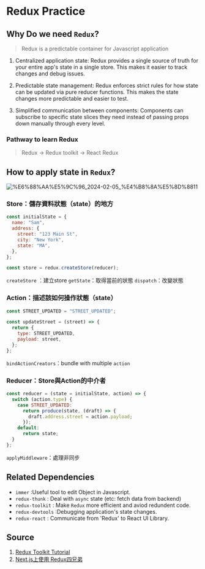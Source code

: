 # Redux Practice

## Why Do we need `Redux`?

> Redux is a predictable container for Javascript application

1. Centralized application state: Redux provides a single source of truth for your entire app's state in a single store. This makes it easier to track changes and debug issues.
   
2. Predictable state management: Redux enforces strict rules for how state can be updated via pure reducer functions. This makes the state changes more predictable and easier to test.
   
3. Simplified communication between components: Components can subscribe to specific state slices they need instead of passing props down manually through every level.

### Pathway to learn Redux

> Redux -> Redux toolkit -> React Redux

## How to apply state in `Redux`?

![%E6%88%AA%E5%9C%96_2024-02-05_%E4%B8%8A%E5%8D%8811](%25E6%2588%25AA%25E5%259C%2596_2024-02-05_%25E4%25B8%258A%25E5%258D%258811.41.10.png)

### Store：儲存資料狀態（state）的地方

```jsx
const initialState = {
  name: "Sam",
  address: {
    street: "123 Main St",
    city: "New York",
    state: "MA",
  },
};

const store = redux.createStore(reducer);
```

 `createStore` ：建立store
`getState`：取得當前的狀態
`dispatch`：改變狀態

### Action：描述該如何操作狀態（state）

```jsx
const STREET_UPDATED = "STREET_UPDATED";

const updateStreet = (street) => {
  return {
    type: STREET_UPDATED,
    payload: street,
  };
};
```

`bindActionCreators`：bundle with multiple `action`

### Reducer：Store與Action的中介者

```jsx
const reducer = (state = initialState, action) => {
  switch (action.type) {
    case STREET_UPDATED:
      return produce(state, (draft) => {
        draft.address.street = action.payload;
      });
    default:
      return state;
  }
};
```

`applyMiddleware`：處理非同步

## Related Dependencies

- `immer` :Useful tool to edit Object in Javascript.
- `redux-thunk` : Deal with `async` state (etc: fetch data from backend) 
- `redux-toolkit` : Make `Redux` more efficient and aviod redundent code.
- `redux-devtools` :Debugging application's state changes.
- `redux-react` : Communicate from 'Redux' to React UI Library.

## Source

1. [Redux Toolkit Tutorial](https://www.youtube.com/watch?v=0awA5Uw6SJE&list=PLC3y8-rFHvwiaOAuTtVXittwybYIorRB3&index=1)
2. [Next.js上使用 Redux四兄弟](https://medium.com/@upstairs0102/next-js上使用-redux四兄弟-cc44582891de)